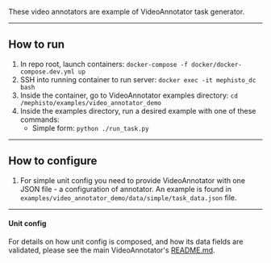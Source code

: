 These video annotators are example of VideoAnnotator task generator.

---

## How to run

1. In repo root, launch containers: `docker-compose -f docker/docker-compose.dev.yml up`
2. SSH into running container to run server: `docker exec -it mephisto_dc bash`
3. Inside the container, go to VideoAnnotator examples directory: `cd /mephisto/examples/video_annotator_demo`
4. Inside the examples directory, run a desired example with one of these commands:
    - Simple form: `python ./run_task.py`

---

## How to configure

1. For simple unit config you need to provide VideoAnnotator with one JSON file - a configuration of annotator. An example is found in `examples/video_annotator_demo/data/simple/task_data.json` file.

<!--- # TODO
2. For dynamic annotator configs you need two JSON files in `examples/video_annotator_demo/data/dynamic` directory:
   - Unit configuration `unit_config.json`
   - Token sets values `token_sets_values_config.json`
   - To generate extrapolated `task_data.json` config, run this command: `mephisto video_annotator config --extrapolate-token-sets`
       - Note that `task_data.json` file will be overwritten with the resulting config
3. To generate `token_sets_values_config.json` file from token values permutations in `separate_token_values_config.json`, run this command: `mephisto video_annotator config --permutate-separate-tokens`
    - Note that `token_sets_values_config.json` file will be overwriten with new sets of tokens values
-->

---

#### Unit config

For details on how unit config is composed, and how its data fields are validated, please see the main VideoAnnotator's [README.md](/mephisto/generators/video_annotator/README.md).
